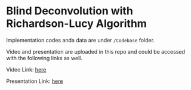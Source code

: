 # Blind Deconvolution with Richardson-Lucy Algorithm

Implementation codes anda data are under `/Codebase` folder.

Video and presentation are uploaded in this repo and could be accessed with the following links as well.

Video Link: [here](https://drive.google.com/file/d/116ylgdkrLaBqqJfaSJ7OMcogOFySeaR5/view?usp=share_link)

Presentation Link: [here](https://docs.google.com/presentation/d/1sRmBckUA64s2E5bDlVqjD7Who6lx1GJ8qhavUuD_Rhw/edit?usp=sharing)
